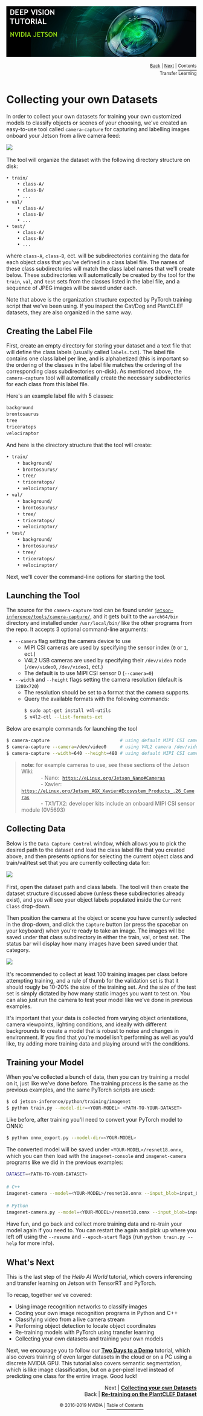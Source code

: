 <img src="https://github.com/dusty-nv/jetson-inference/raw/master/docs/images/deep-vision-header.jpg">
<p align="right"><sup><a href="pytorch-plants.md">Back</a> | <a href="../README.md#hello-ai-world">Next</a> | </sup><a href="../README.md#hello-ai-world"><sup>Contents</sup></a>
<br/>
<sup>Transfer Learning</sup></s></p>

# Collecting your own Datasets

In order to collect your own datasets for training your own customized models to classify objects or scenes of your choosing, we've created an easy-to-use tool called `camera-capture` for capturing and labelling images onboard your Jetson from a live camera feed:

<img src="https://github.com/dusty-nv/jetson-inference/raw/python/docs/images/pytorch-collection.jpg" >

The tool will organize the dataset with the following directory structure on disk:

```
‣ train/
	• class-A/
	• class-B/
	• ...
‣ val/
	• class-A/
	• class-B/
	• ...
‣ test/
	• class-A/
	• class-B/
	• ...
```

where `class-A`, `class-B`, ect. will be subdirectories containing the data for each object class that you've defined in a class label file.  The names of these class subdirectories will match the class label names that we'll create below.  These subdirectories will automatically be created by the tool for the `train`, `val`, and `test` sets from the classes listed in the label file, and a sequence of JPEG images will be saved under each.

Note that above is the organization structure expected by PyTorch training script that we've been using.  If you inspect the Cat/Dog and PlantCLEF datasets, they are also organized in the same way.

## Creating the Label File

First, create an empty directory for storing your dataset and a text file that will define the class labels (usually called `labels.txt`).  The label file contains one class label per line, and is alphabetized (this is important so the ordering of the classes in the label file matches the ordering of the corresponding class subdirectories on-disk).  As mentioned above, the `camera-capture` tool will automatically create the necessary subdirectories for each class from this label file.

Here's an example label file with 5 classes:

``` bash
background
brontosaurus
tree
triceratops
velociraptor
```

And here is the directory structure that the tool will create:

``` bash
‣ train/
	• background/
	• brontosaurus/
	• tree/
	• triceratops/
	• velociraptor/
‣ val/
	• background/
	• brontosaurus/
	• tree/
	• triceratops/
	• velociraptor/
‣ test/
	• background/
	• brontosaurus/
	• tree/
	• triceratops/
	• velociraptor/
```

Next, we'll cover the command-line options for starting the tool.

## Launching the Tool

The source for the `camera-capture` tool can be found under [`jetson-inference/tools/camera-capture/`](../tools/camera-capture), and it gets built to the `aarch64/bin` directory and installed under `/usr/local/bin/` like the other programs from the repo.  It accepts 3 optional command-line arguments:

- `--camera` flag setting the camera device to use
	- MIPI CSI cameras are used by specifying the sensor index (`0` or `1`, ect.)
	- V4L2 USB cameras are used by specifying their `/dev/video` node (`/dev/video0`, `/dev/video1`, ect.)
	- The default is to use MIPI CSI sensor 0 (`--camera=0`)
- `--width` and `--height` flags setting the camera resolution (default is `1280x720`)
	- The resolution should be set to a format that the camera supports.
     - Query the available formats with the following commands:  
          ``` bash
          $ sudo apt-get install v4l-utils
          $ v4l2-ctl --list-formats-ext
          ```

Below are example commands for launching the tool

``` bash
$ camera-capture                          # using default MIPI CSI camera (1280x720)
$ camera-capture --camera=/dev/video0     # using V4L2 camera /dev/video0 (1280x720)
$ camera-capture --width=640 --height=480 # using default MIPI CSI camera (640x480)
```

> **note**:  for example cameras to use, see these sections of the Jetson Wiki: <br/>
> &nbsp;&nbsp;&nbsp;&nbsp;&nbsp;&nbsp;&nbsp;&nbsp;&nbsp;&nbsp;&nbsp;&nbsp;&nbsp;- Nano:&nbsp;&nbsp;[`https://eLinux.org/Jetson_Nano#Cameras`](https://elinux.org/Jetson_Nano#Cameras) <br/>
> &nbsp;&nbsp;&nbsp;&nbsp;&nbsp;&nbsp;&nbsp;&nbsp;&nbsp;&nbsp;&nbsp;&nbsp;&nbsp;- Xavier:  [`https://eLinux.org/Jetson_AGX_Xavier#Ecosystem_Products_.26_Cameras`](https://elinux.org/Jetson_AGX_Xavier#Ecosystem_Products_.26_Cameras) <br/>
> &nbsp;&nbsp;&nbsp;&nbsp;&nbsp;&nbsp;&nbsp;&nbsp;&nbsp;&nbsp;&nbsp;&nbsp;&nbsp;- TX1/TX2:  developer kits include an onboard MIPI CSI sensor module (0V5693)<br/>

## Collecting Data

Below is the `Data Capture Control` window, which allows you to pick the desired path to the dataset and load the class label file that you created above, and then presents options for selecting the current object class and train/val/test set that you are currently collecting data for:

<img src="https://github.com/dusty-nv/jetson-inference/raw/python/docs/images/pytorch-collection-widget.jpg" >

First, open the dataset path and class labels.  The tool will then create the dataset structure discussed above (unless these subdirectories already exist), and you will see your object labels populated inside the `Current Class` drop-down.  

Then position the camera at the object or scene you have currently selected in the drop-down, and click the `Capture` button (or press the spacebar on your keyboard) when you're ready to take an image.  The images will be saved under that class subdirectory in either the train, val, or test set.  The status bar will display how many images have been saved under that category.

<img src="https://github.com/dusty-nv/jetson-inference/raw/python/docs/images/pytorch-capture-brontosaurus.jpg" >

It's recommended to collect at least 100 training images per class before attempting training, and a rule of thumb for the validation set is that it should rougly be 10-20% the size of the training set.  And the size of the test set is simply dictated by how many static images you want to test on.  You can also just run the camera to test your model like we've done in previous examples.

It's important that your data is collected from varying object orientations, camera viewpoints, lighting conditions, and ideally with different backgrounds to create a model that is robust to noise and changes in environment.  If you find that you're model isn't performing as well as you'd like, try adding more training data and playing around with the conditions.


## Training your Model

When you've collected a bunch of data, then you can try training a model on it, just like we've done before.  The training process is the same as the previous examples, and the same PyTorch scripts are used:

```bash
$ cd jetson-inference/python/training/imagenet
$ python train.py --model-dir=<YOUR-MODEL> <PATH-TO-YOUR-DATASET>
```

Like before, after training you'll need to convert your PyTorch model to ONNX:

```bash
$ python onnx_export.py --model-dir=<YOUR-MODEL>
```

The converted model will be saved under `<YOUR-MODEL>/resnet18.onnx`, which you can then load with the `imagenet-console` and `imagenet-camera` programs like we did in the previous examples:

```bash
DATASET=<PATH-TO-YOUR-DATASET>

# C++
imagenet-camera --model=<YOUR-MODEL>/resnet18.onnx --input_blob=input_0 --output_blob=output_0 --labels=$DATASET/labels.txt

# Python
imagenet-camera.py --model=<YOUR-MODEL>/resnet18.onnx --input_blob=input_0 --output_blob=output_0 --labels=$DATASET/labels.txt
```

Have fun, and go back and collect more training data and re-train your model again if you need to.  You can restart the again and pick up where you left off using the `--resume` and `--epoch-start` flags (run `python train.py --help` for more info).

## What's Next

This is the last step of the *Hello AI World* tutorial, which covers inferencing and transfer learning on Jetson with TensorRT and PyTorch.  

To recap, together we've covered:

* Using image recognition networks to classify images
* Coding your own image recognition programs in Python and C++
* Classifying video from a live camera stream
* Performing object detection to locate object coordinates
* Re-training models with PyTorch using transfer learning
* Collecting your own datasets and training your own models

Next, we encourage you to follow our **[Two Days to a Demo](https://github.com/dusty-nv/jetson-inference#two-days-to-a-demo-DIGITS)** tutorial, which also covers training of even larger datasets in the cloud or on a PC using a discrete NVIDIA GPU.  This tutorial also covers semantic segmentation, which is like image classification, but on a per-pixel level instead of predicting one class for the entire image.  Good luck!


<p align="right">Next | <b><a href="pytorch-collect.md">Collecting your own Datasets</a></b>
<br/>
Back | <b><a href="pytorch-cat-dog.md">Re-training on the PlantCLEF Dataset</a></p>
</b><p align="center"><sup>© 2016-2019 NVIDIA | </sup><a href="../README.md#hello-ai-world"><sup>Table of Contents</sup></a></p>
